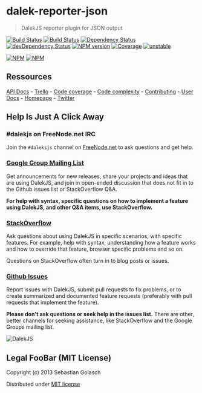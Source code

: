 dalek-reporter-json
===================

> DalekJS reporter plugin for JSON output

[![Build Status](https://travis-ci.org/dalekjs/dalek-reporter-json.png)](https://travis-ci.org/dalekjs/dalek-reporter-json)
[![Build Status](https://drone.io/github.com/dalekjs/dalek-reporter-json/status.png)](https://drone.io/github.com/dalekjs/dalek-reporter-json/latest)
[![Dependency Status](https://david-dm.org/dalekjs/dalek-reporter-json.png)](https://david-dm.org/dalekjs/dalek-reporter-json)
[![devDependency Status](https://david-dm.org/dalekjs/dalek-reporter-json/dev-status.png)](https://david-dm.org/dalekjs/dalek-reporter-json#info=devDependencies)
[![NPM version](https://badge.fury.io/js/dalek-reporter-json.png)](http://badge.fury.io/js/dalek-reporter-json)
[![Coverage](http://dalekjs.com/package/dalek-reporter-json/master/coverage/coverage.png)](http://dalekjs.com/package/dalek-reporter-json/master/coverage/index.html)
[![unstable](https://rawgithub.com/hughsk/stability-badges/master/dist/unstable.svg)](http://github.com/hughsk/stability-badges)

[![NPM](https://nodei.co/npm/dalek-reporter-json.png)](https://nodei.co/npm/dalek-reporter-json/)
[![NPM](https://nodei.co/npm-dl/dalek-reporter-json.png)](https://nodei.co/npm/dalek-reporter-json/)

## Ressources

[API Docs](http://dalekjs.com/package/dalek-reporter-json/master/api/index.html) -
[Trello](https://trello.com/b/wpindMWl/dalek-reporter-json) -
[Code coverage](http://dalekjs.com/package/dalek-reporter-json/master/coverage/index.html) -
[Code complexity](http://dalekjs.com/package/dalek-reporter-json/master/complexity/index.html) -
[Contributing](https://github.com/dalekjs/dalek-reporter-json/blob/master/CONTRIBUTING.md) -
[User Docs](http://dalekjs.com/docs/json.html) -
[Homepage](http://dalekjs.com) -
[Twitter](http://twitter.com/dalekjs)

## Help Is Just A Click Away

### #dalekjs on FreeNode.net IRC

Join the `#daleksjs` channel on [FreeNode.net](http://freenode.net) to ask questions and get help.

### [Google Group Mailing List](https://groups.google.com/forum/#!forum/dalekjs)

Get announcements for new releases, share your projects and ideas that are
using DalekJS, and join in open-ended discussion that does not fit in
to the Github issues list or StackOverflow Q&A.

**For help with syntax, specific questions on how to implement a feature
using DalekJS, and other Q&A items, use StackOverflow.**

### [StackOverflow](http://stackoverflow.com/questions/tagged/dalekjs)

Ask questions about using DalekJS in specific scenarios, with
specific features. For example, help with syntax, understanding how a feature works and
how to override that feature, browser specific problems and so on.

Questions on StackOverflow often turn in to blog posts or issues.

### [Github Issues](//github.com/dalekjs/dalek-reporter-json/issues)

Report issues with DalekJS, submit pull requests to fix problems, or to
create summarized and documented feature requests (preferably with pull
requests that implement the feature).

**Please don't ask questions or seek help in the issues list.** There are
other, better channels for seeking assistance, like StackOverflow and the
Google Groups mailing list.

![DalekJS](https://raw.github.com/dalekjs/dalekjs.com/master/img/logo.jpg)

## Legal FooBar (MIT License)

Copyright (c) 2013 Sebastian Golasch

Distributed under [MIT license](https://github.com/dalekjs/dalek-reporter-json/blob/master/LICENSE-MIT)

